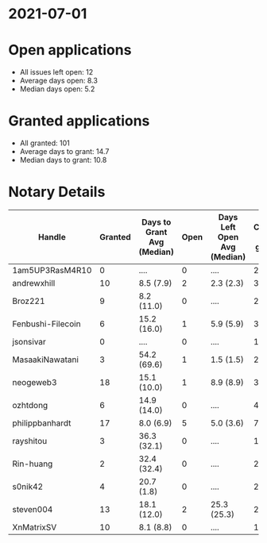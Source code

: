 2021-07-01
==========

# Open applications

- All issues left open: 12
- Average days open: 8.3
- Median days open: 5.2

# Granted applications

- All granted: 101
- Average days to grant: 14.7
- Median days to grant: 10.8

# Notary Details

| Handle            |   Granted | Days to Grant Avg (Median)   |   Open | Days Left Open Avg (Median)   |   Closed (no grant) |
|-------------------|-----------|------------------------------|--------|-------------------------------|---------------------|
| 1am5UP3RasM4R10   |         0 | ....                         |      0 | ....                          |                   2 |
| andrewxhill       |        10 | 8.5  (7.9)                   |      2 | 2.3  (2.3)                    |                  35 |
| Broz221           |         9 | 8.2  (11.0)                  |      0 | ....                          |                  25 |
| Fenbushi-Filecoin |         6 | 15.2  (16.0)                 |      1 | 5.9  (5.9)                    |                  37 |
| jsonsivar         |         0 | ....                         |      0 | ....                          |                  13 |
| MasaakiNawatani   |         3 | 54.2  (69.6)                 |      1 | 1.5  (1.5)                    |                  21 |
| neogeweb3         |        18 | 15.1  (10.0)                 |      1 | 8.9  (8.9)                    |                  36 |
| ozhtdong          |         6 | 14.9  (14.0)                 |      0 | ....                          |                  41 |
| philippbanhardt   |        17 | 8.0  (6.9)                   |      5 | 5.0  (3.6)                    |                  72 |
| rayshitou         |         3 | 36.3  (32.1)                 |      0 | ....                          |                  11 |
| Rin-huang         |         2 | 32.4  (32.4)                 |      0 | ....                          |                   2 |
| s0nik42           |         4 | 20.7  (1.8)                  |      0 | ....                          |                  20 |
| steven004         |        13 | 18.1  (12.0)                 |      2 | 25.3  (25.3)                  |                  27 |
| XnMatrixSV        |        10 | 8.1  (8.8)                   |      0 | ....                          |                  17 |